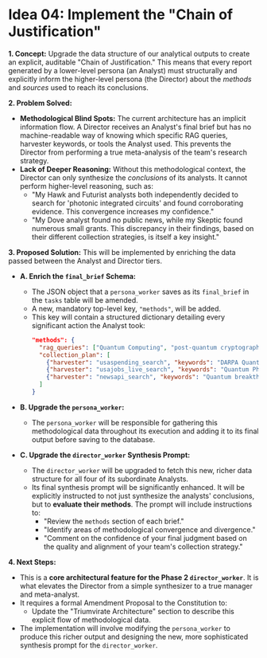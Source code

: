 # Idea 04: Implement the "Chain of Justification"

**1. Concept:**
Upgrade the data structure of our analytical outputs to create an explicit, auditable "Chain of Justification." This means that every report generated by a lower-level persona (an Analyst) must structurally and explicitly inform the higher-level persona (the Director) about the *methods* and *sources* used to reach its conclusions.

**2. Problem Solved:**
- **Methodological Blind Spots:** The current architecture has an implicit information flow. A Director receives an Analyst's final brief but has no machine-readable way of knowing which specific RAG queries, harvester keywords, or tools the Analyst used. This prevents the Director from performing a true meta-analysis of the team's research strategy.
- **Lack of Deeper Reasoning:** Without this methodological context, the Director can only synthesize the *conclusions* of its analysts. It cannot perform higher-level reasoning, such as:
    - "My Hawk and Futurist analysts both independently decided to search for 'photonic integrated circuits' and found corroborating evidence. This convergence increases my confidence."
    - "My Dove analyst found no public news, while my Skeptic found numerous small grants. This discrepancy in their findings, based on their different collection strategies, is itself a key insight."

**3. Proposed Solution:**
This will be implemented by enriching the data passed between the Analyst and Director tiers.

- **A. Enrich the `final_brief` Schema:**
  - The JSON object that a `persona_worker` saves as its `final_brief` in the `tasks` table will be amended.
  - A new, mandatory top-level key, `"methods"`, will be added.
  - This key will contain a structured dictionary detailing every significant action the Analyst took:
    ```json
    "methods": {
      "rag_queries": ["Quantum Computing", "post-quantum cryptography"],
      "collection_plan": [
        {"harvester": "usaspending_search", "keywords": "DARPA Quantum Information Science"},
        {"harvester": "usajobs_live_search", "keywords": "Quantum Physicist TS/SCI"},
        {"harvester": "newsapi_search", "keywords": "Quantum breakthrough China"}
      ]
    }
    ```

- **B. Upgrade the `persona_worker`:**
  - The `persona_worker` will be responsible for gathering this methodological data throughout its execution and adding it to its final output before saving to the database.

- **C. Upgrade the `director_worker` Synthesis Prompt:**
  - The `director_worker` will be upgraded to fetch this new, richer data structure for all four of its subordinate Analysts.
  - Its final synthesis prompt will be significantly enhanced. It will be explicitly instructed to not just synthesize the analysts' conclusions, but to **evaluate their methods**. The prompt will include instructions to:
    - "Review the `methods` section of each brief."
    - "Identify areas of methodological convergence and divergence."
    - "Comment on the confidence of your final judgment based on the quality and alignment of your team's collection strategy."

**4. Next Steps:**
- This is a **core architectural feature for the Phase 2 `director_worker`**. It is what elevates the Director from a simple synthesizer to a true manager and meta-analyst.
- It requires a formal Amendment Proposal to the Constitution to:
  - Update the "Triumvirate Architecture" section to describe this explicit flow of methodological data.
- The implementation will involve modifying the `persona_worker` to produce this richer output and designing the new, more sophisticated synthesis prompt for the `director_worker`.
